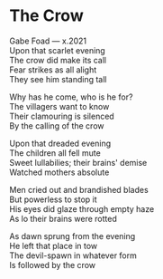 # The Crow

<div class="cd smcp">Gabe Foad — x.2021</div>

<div class="fancy poem">
Upon that scarlet evening<br>
The crow did make its call<br>
Fear strikes as all alight<br>
They see him standing tall<br>

Why has he come, who is he for?<br>
The villagers want to know<br>
Their clamouring is silenced<br>
By the calling of the crow<br>

Upon that dreaded evening<br>
The children all fell mute<br>
Sweet lullabilies; their brains' demise<br>
Watched mothers absolute<br>

Men cried out and brandished blades<br>
But powerless to stop it<br>
His eyes did glaze through empty haze<br>
As lo their brains were rotted<br>

As dawn sprung from the evening<br>
He left that place in tow<br>
The devil-spawn in whatever form<br>
Is followed by the crow<br>
</div>